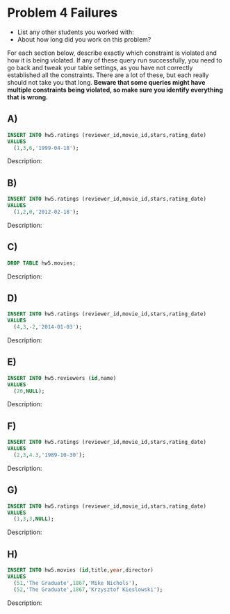 # Problem 4 Failures
- List any other students you worked with:
- About how long did you work on this problem? 

For each section below, describe exactly which constraint is violated and how it is being violated. If any of these query run successfully, you need to go back and tweak your table settings, as you have not correctly established all the constraints. There are a lot of these, but each really should not take you that long. **Beware that some queries might have multiple constraints being violated, so make sure you identify everything that is wrong.**


## A)
```sql
INSERT INTO hw5.ratings (reviewer_id,movie_id,stars,rating_date) 
VALUES
  (1,3,6,'1999-04-18');
```
Description:



## B)
```sql
INSERT INTO hw5.ratings (reviewer_id,movie_id,stars,rating_date) 
VALUES
  (1,2,0,'2012-02-18');
```
Description:



## C)
```sql
DROP TABLE hw5.movies;
```
Description:



## D)
```sql
INSERT INTO hw5.ratings (reviewer_id,movie_id,stars,rating_date) 
VALUES
  (4,3,-2,'2014-01-03');
```
Description:



## E)
```sql
INSERT INTO hw5.reviewers (id,name) 
VALUES
  (20,NULL);
```
Description:



## F)
```sql
INSERT INTO hw5.ratings (reviewer_id,movie_id,stars,rating_date) 
VALUES
  (2,3,4.3,'1989-10-30');
```
Description:



## G)
```sql
INSERT INTO hw5.ratings (reviewer_id,movie_id,stars,rating_date) 
VALUES
  (1,3,3,NULL);
```
Description:



## H)
```sql
INSERT INTO hw5.movies (id,title,year,director) 
VALUES
  (51,'The Graduate',1867,'Mike Nichols'),
  (52,'The Graduate',1867,'Krzysztof Kieslowski');
```
Description:



